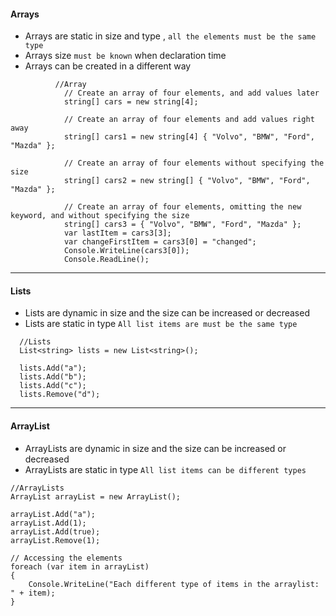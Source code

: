 #### Arrays
   - Arrays are static in size and type , `all the elements must be the same type`
   - Arrays size  `must be known` when declaration time
   - Arrays can be created in a different way

```
          //Array
            // Create an array of four elements, and add values later
            string[] cars = new string[4];
            
            // Create an array of four elements and add values right away 
            string[] cars1 = new string[4] { "Volvo", "BMW", "Ford", "Mazda" };

            // Create an array of four elements without specifying the size 
            string[] cars2 = new string[] { "Volvo", "BMW", "Ford", "Mazda" };

            // Create an array of four elements, omitting the new keyword, and without specifying the size
            string[] cars3 = { "Volvo", "BMW", "Ford", "Mazda" };
            var lastItem = cars3[3];
            var changeFirstItem = cars3[0] = "changed";
            Console.WriteLine(cars3[0]);
            Console.ReadLine();

```
---
#### Lists
   - Lists are dynamic in size and the size can be increased or decreased
   - Lists are static in type `All list items are must be the same type`
```
  //Lists
  List<string> lists = new List<string>();

  lists.Add("a");
  lists.Add("b");
  lists.Add("c");
  lists.Remove("d");
```
---
#### ArrayList
   - ArrayLists are dynamic in size and the size can be increased or decreased
   - ArrayLists are static in type `All list items can be different types`
     
 ```
 //ArrayLists
 ArrayList arrayList = new ArrayList();

 arrayList.Add("a");
 arrayList.Add(1);
 arrayList.Add(true);
 arrayList.Remove(1);

 // Accessing the elements 
 foreach (var item in arrayList)
 {
     Console.WriteLine("Each different type of items in the arraylist: " + item);
 }
 ```
